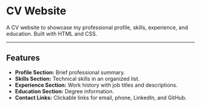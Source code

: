 # CV Website

A CV website to showcase my professional profile, skills, experience, and education. Built with HTML and CSS.

---

## Features

- **Profile Section:** Brief professional summary.
- **Skills Section:** Technical skills in an organized list.
- **Experience Section:** Work history with job titles and descriptions.
- **Education Section:** Degree information.
- **Contact Links:** Clickable links for email, phone, LinkedIn, and GitHub.
